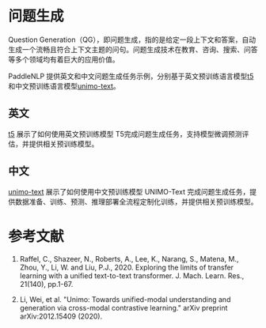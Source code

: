 # 问题生成

Question Generation（QG），即问题生成，指的是给定一段上下文和答案，自动生成一个流畅且符合上下文主题的问句。问题生成技术在教育、咨询、搜索、问答等多个领域均有着巨大的应用价值。

PaddleNLP 提供英文和中文问题生成任务示例，分别基于英文预训练语言模型[t5](./t5)和中文预训练语言模型[unimo-text](./unimo-text)。


## 英文

[t5](./t5) 展示了如何使用英文预训练模型 T5完成问题生成任务，支持模型微调预测评估，并提供相关预训练模型。

## 中文

[unimo-text](./unimo-text) 展示了如何使用中文预训练模型 UNIMO-Text 完成问题生成任务，提供数据准备、训练、预测、推理部署全流程定制化训练，并提供相关预训练模型。

# 参考文献

1. Raffel, C., Shazeer, N., Roberts, A., Lee, K., Narang, S., Matena, M., Zhou, Y., Li, W. and Liu, P.J., 2020. Exploring the limits of transfer learning with a unified text-to-text transformer. J. Mach. Learn. Res., 21(140), pp.1-67.

2. Li, Wei, et al. "Unimo: Towards unified-modal understanding and generation via cross-modal contrastive learning." arXiv preprint arXiv:2012.15409 (2020).
